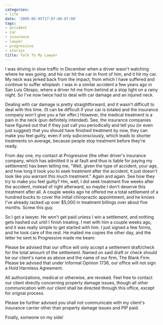 ```yaml
---
categories:
- life
date: '2009-05-05T17:07:00-07:00'
tags:
- accident
- car
- insurance
- lawyer
- progressive
- stories
title: Talk To My Lawyer
---
```


I was driving in slow traffic in December when a driver wasn't watching where he was going, and his car hit the car in front of him, and it hit my car. My neck was jerked back from the impact, from which I have suffered and continue to suffer whiplash. I was in a similar accident a few years ago in San Luis Obispo, where a driver hit me from behind at a stop light on a rainy night. So I've now twice had to deal with car damage and an injured neck.

Dealing with car damage is pretty straightforward, and it wasn't difficult to deal with this time. (It can be difficult if your car is totaled and the insurance company won't give you a fair offer.) However, the medical treatment is a pain in the neck (pun definitely intended). See, the insurance companies have figured out that if they just call you periodically and tell you (or even just suggest) that you should have finished treatment by now, they can make you feel guilty, even if only subconsciously, which leads to shorter treatments on average, because people stop treatment before they're ready.

From day one, my contact at Progressive (the other driver's insurance company, which has admitted it is at fault and thus is liable for paying my settlement) has been telling me, "Well, given the type of accident, your age, and how long it took you to seek treatment after the accident, it just doesn't look like you warrant this much treatment." Again and again. See how they try to make you feel guilty? Hm, well, I did seek treatment five weeks after the accident, instead of right afterward, so maybe I don't deserve this treatment after all. A couple weeks ago he offered me a total settlement of a hundred bucks to cover the initial chiropractic appointment, and he knows I've already racked up over $5,000 in treatment billings over about five months. Screw this guy.

So I got a lawyer. He won't get paid unless I win a settlement, and nothing gets hashed out until I finish treating. I met with him a couple weeks ago, and it was really simple to get started with him. I just signed a few forms, and he took care of the rest. He mailed me copies the other day, and the letter he sent to Progressive made me beam:

Please be advised that our office will only accept a settlement draft/check for the total amount of the settlement. Named on said draft or check should be our client's name as above and the name of our firm, The Blank Firm. Please be advised that under Informal Opinion 1736, our office will not sign a Hold Harmless Agreement.

All authorizations, medical or otherwise, are revoked. Feel free to contact our client directly concerning property damage issues, though all other communication with our client shall be directed through this office, except for orignal process.

Please be further advised you shall not communicate with my client's insurance carrier other than property damage issues and PIP paid.

Finally, someone on my side!
